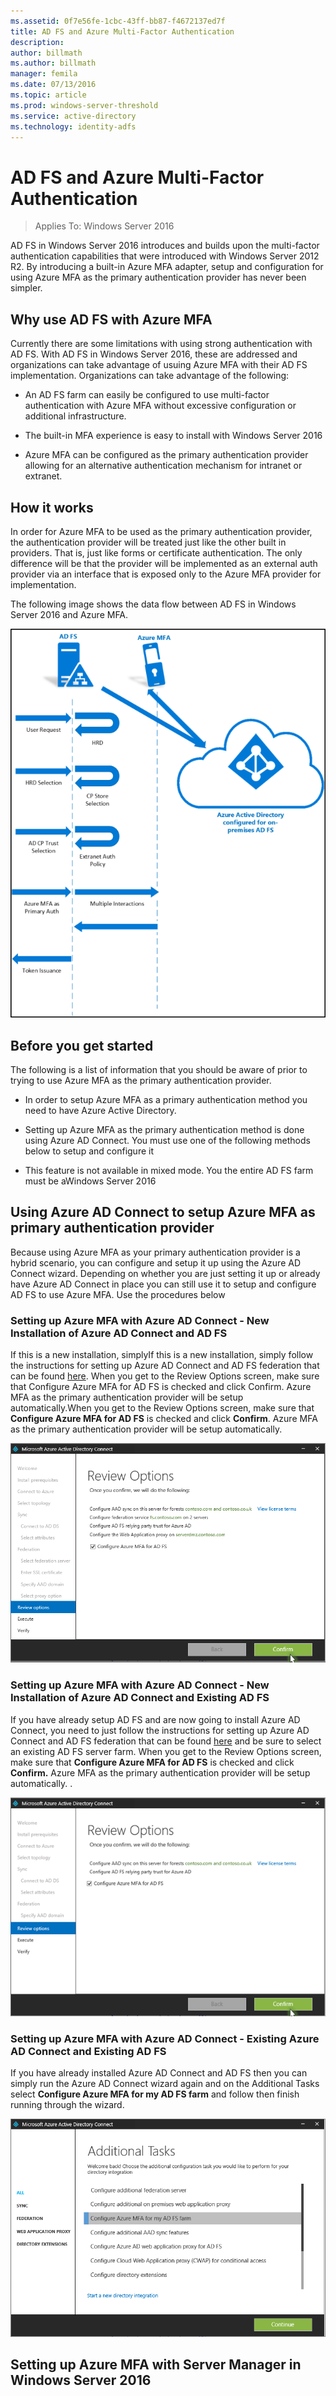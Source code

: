 ```yaml
---
ms.assetid: 0f7e56fe-1cbc-43ff-bb87-f4672137ed7f
title: AD FS and Azure Multi-Factor Authentication
description:
author: billmath
ms.author: billmath
manager: femila
ms.date: 07/13/2016
ms.topic: article
ms.prod: windows-server-threshold
ms.service: active-directory
ms.technology: identity-adfs
---
```

# AD FS and Azure Multi-Factor Authentication

>Applies To: Windows Server 2016

AD FS in Windows Server 2016 introduces and builds upon the multi-factor authentication capabilities that were introduced with Windows Server 2012 R2.   By introducing a built-in Azure MFA adapter, setup and configuration for using Azure MFA as the primary authentication provider has never been simpler.

## Why use AD FS with Azure MFA
Currently there are some limitations with using strong authentication with AD FS.  With AD FS in Windows Server 2016, these are addressed and organizations can take advantage of usuing Azure MFA with their AD FS implementation.  Organizations can take advantage of the following:

-   An AD FS farm can easily be configured to use multi-factor authentication with Azure MFA without excessive configuration or additional infrastructure.

-   The built-in MFA experience is easy to install with Windows Server 2016

-   Azure MFA can be configured as the primary authentication provider allowing for an alternative authentication mechanism for intranet or extranet.

## How it works
In order for Azure MFA to be used as the primary authentication provider, the authentication provider will be treated just like the other built in providers.  That is, just like forms or certificate authentication.  The only difference will be that the provider will be implemented as an external auth provider via an interface that is exposed only to the Azure MFA provider for implementation.

The following image shows the data flow between AD FS in Windows Server 2016 and Azure MFA.

![AD FS and MFA](../media/AD-FS-and-Azure-Multi-Factor-Authentication/ADFS_MFA_1.png)

## Before you get started
The following is a list of information that you should be aware of prior to trying to use Azure MFA as the primary authentication provider.

-   In order to setup Azure MFA as a primary authentication method you need to have Azure Active Directory.

-   Setting up Azure MFA as the primary authentication method is done using Azure AD Connect.  You must use one of the following methods  below to setup and configure it

-   This feature is not available in mixed mode.  You the entire AD FS farm must be aWindows Server 2016

## Using Azure AD Connect to setup Azure MFA as primary authentication provider
Because using Azure MFA as your primary authentication provider is a hybrid scenario, you can configure and setup it up using the Azure AD Connect wizard.  Depending on whether you are just setting it up or already have Azure AD Connect in place you can still use it to setup and configure AD FS to use Azure MFA.  Use the procedures below

### Setting up Azure MFA with Azure AD Connect - New Installation of Azure AD Connect and AD FS
If this is a new installation, simplyIf this is a new installation, simply follow the instructions for setting up Azure AD Connect and AD FS federation that can be found [here](https://azure.microsoft.com/en-us/documentation/articles/active-directory-aadconnect-get-started-custom/).   When you get to the Review Options screen, make sure that Configure Azure MFA for AD FS is checked and click Confirm.   Azure MFA as the primary authentication provider will be setup automatically.When you get to the Review Options screen, make sure that **Configure Azure MFA for AD FS** is checked and click **Confirm**.   Azure MFA as the primary authentication provider will be setup automatically.

![AD FS and MFA](../media/AD-FS-and-Azure-Multi-Factor-Authentication/ADFS_MFA_2.png)

### Setting up Azure MFA with Azure AD Connect - New Installation of Azure AD Connect and Existing AD FS
If you have already setup AD FS and are now going to install Azure AD Connect, you need to just follow the instructions for setting up Azure AD Connect and AD FS federation that can be found [here](https://azure.microsoft.com/en-us/documentation/articles/active-directory-aadconnect-get-started-custom/) and be sure to select an existing AD FS server farm.   When you get to the Review Options screen, make sure that **Configure Azure MFA for AD FS** is checked and click **Confirm.** Azure MFA as the primary authentication provider will be setup automatically.  .

![AD FS and MFA](../media/AD-FS-and-Azure-Multi-Factor-Authentication/ADFS_MFA_3.png)

### Setting up Azure MFA with Azure AD Connect - Existing Azure AD Connect and Existing AD FS
If you have already installed Azure AD Connect and AD FS then you can simply run the Azure AD Connect wizard again and on the Additional Tasks select **Configure Azure MFA for my AD FS farm** and follow then finish running through the wizard.

![AD FS and MFA](../media/AD-FS-and-Azure-Multi-Factor-Authentication/ADFS_MFA_4.png)

## Setting up Azure MFA with Server Manager in Windows Server 2016


